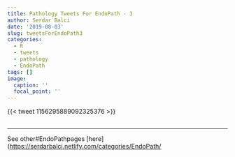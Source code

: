 ```yaml
---
title: Pathology Tweets For EndoPath - 3
author: Serdar Balci
date: '2019-08-03'
slug: tweetsForEndoPath3
categories:
  - R
  - tweets
  - pathology
  - EndoPath
tags: []
image:
  caption: ''
  focal_point: ''
---
```



{{< tweet 1156295889092325376 >}}
<br>
<br>
<hr>


See other#EndoPathpages [here](https://serdarbalci.netlify.com/categories/EndoPath/
